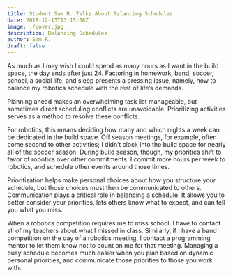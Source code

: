 ```yaml
---
title: Student Sam R. Talks About Balancing Schedules
date: 2018-12-13T13:15:06Z
image: ./cover.jpg
description: Balancing Schedules
author: Sam R.
draft: false
---
```


As much as I may wish I could spend as many hours as I want in the build space, the day ends after just 24. Factoring in homework, band, soccer, school, a social life, and sleep presents a pressing issue, namely, how to balance my robotics schedule with the rest of life’s demands.

<!--more-->

Planning ahead makes an overwhelming task list manageable, but sometimes direct scheduling conflicts are unavoidable. Prioritizing activities serves as a method to resolve these conflicts.

For robotics, this means deciding how many and which nights a week can be dedicated in the build space. Off season meetings, for example, often come second to other activities; I didn’t clock into the build space for nearly all of the soccer season. During build season, though, my priorities shift to favor of robotics over other commitments. I commit more hours per week to robotics, and schedule other events around those times.

Prioritization helps make personal choices about how you structure your schedule, but those choices must then be communicated to others. Communication plays a critical role in balancing a schedule. It allows you to better consider your priorities, lets others know what to expect, and can tell you what you miss.

When a robotics competition requires me to miss school, I have to contact all of my teachers about what I missed in class. Similarly, if I have a band competition on the day of a robotics meeting, I contact a programming mentor to let them know not to count on me for that meeting. Managing a busy schedule becomes much easier when you plan based on dynamic personal priorities, and communicate those priorities to those you work with.
